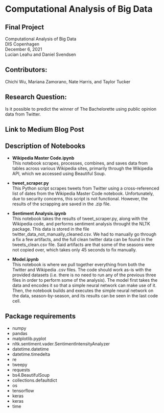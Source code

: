 # Computational Analysis of Big Data
## Final Project  
Computational Analysis of Big Data  
DIS Copenhagen  
December 6, 2021  
Lucian Leahu and Daniel Svendsen  

## Contributors:
Chichi Wu, Mariana Zamorano, Nate Harris, and Taylor Tucker

## Research Question:
Is it possible to predict the winner of The Bachelorette using public opinion data from Twitter. 

## Link to Medium Blog Post


## Description of Notebooks
- __Wikipedia Master Code.ipynb__  
This notebook scrapes, processes, combines, and saves data from tables across various Wikipedia sites, primarily through the Wikipedia API, which we accessed using Beautiful Soup. 

- __tweet_scraper.py__  
This Python script scrapes tweets from Twitter using a cross-referenced list of dates from the Wikipedia Master Code notebook. Unfortunately, due to security concerns, this script is not functional. However, the results of the scrapping are saved in the .zip file.

- __Sentiment Analysis.ipynb__  
This notebook takes the results of tweet_scraper.py, along with the Wikipedia code, and performs sentiment analysis throught the NLTK package. This data is stored in the file twitter_data_not_manually_cleaned.csv. We had to manually go through a fix a few artifacts, and the full clean twitter data can be found in the tweets_clean.csv file. Said artifacts are that some of the seasons were not copied over, which takes only 45 seconds to fix manually. 

- __Model.ipynb__  
This notebook is where we pull together everything from both the Twitter and Wikipedia .csv files. The code should work as-is with the provided datasets (i.e. there is no need to run any of the previous three files in order to perform some of the analysis). The model first takes the data and encodes it so that a simple neural network can make use of it. Then, the notebook builds and executes the simple neural network on the data, season-by-season, and its results can be seen in the last code cell.

## Package requirements
- numpy
- pandas
- matplotlib.pyplot
- nltk.sentiment.vader.SentimentIntensityAnalyzer
- datetime.datetime
- datetime.timedelta
- re
- tweepy
- requests
- bs4.BeautifulSoup
- collections.defaultdict
- os
- tensorflow
- keras
- keras
- time
